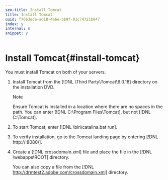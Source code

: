 ```yaml
---
seo-title: Install Tomcat
title: Install Tomcat
uuid: f7663eda-ad18-4a6e-bb9f-01c74721b047
index: y
internal: n
snippet: y
---
```


# Install Tomcat{#install-tomcat}

 You must install Tomcat on both of your servers. 
1. Install Tomcat from the [!DNL \Third Party\Tomcat\6.0.18\] directory on the installation DVD.

   >[!NOTE]
   >
   >Ensure Tomcat is installed in a location where there are no spaces in the path. You can enter [!DNL C:\Program Files\Tomcat], but not [!DNL C:\Tomcat\].

1. To start Tomcat, enter [!DNL <TomcatInstallDir>\bin\catalina.bat run].
1. To verify installation, go to the Tomcat landing page by entering [!DNL http://<Hostname>:8080/].
1. Create a [!DNL crossdomain.xml] file and place the file in the [!DNL <TomcatInstallDir>\webapps\ROOT\] directory.

   You can also copy a file from the [!DNL http://drmtest2.adobe.com/crossdomain.xml] directory.
